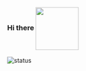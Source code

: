### Hi there <img align="center" width="100" height="100" src="https://media.tenor.com/images/a09dbf952a038135796889f521ef648f/tenor.gif">


![status](https://github-readme-stats-one-bice.vercel.app/api?username=matheusbach&show_icons=true&theme=merko&include_all_commits=true&count_private=true&role=OWNER,ORGANIZATION_MEMBER&show_icons=true&title_color=fff&icon_color=79ff97&text_color=9f9f9f&bg_color=151515)  
